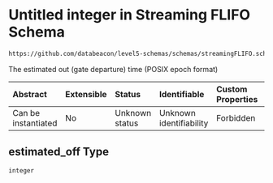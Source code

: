 # Untitled integer in Streaming FLIFO Schema

```txt
https://github.com/databeacon/level5-schemas/schemas/streamingFLIFO.schema.json#/properties/estimated_off
```

The estimated out (gate departure) time (POSIX epoch format)

| Abstract            | Extensible | Status         | Identifiable            | Custom Properties | Additional Properties | Access Restrictions | Defined In                                                                                  |
| :------------------ | :--------- | :------------- | :---------------------- | :---------------- | :-------------------- | :------------------ | :------------------------------------------------------------------------------------------ |
| Can be instantiated | No         | Unknown status | Unknown identifiability | Forbidden         | Allowed               | none                | [streamingFLIFO.schema.json\*](../../out/streamingFLIFO.schema.json "open original schema") |

## estimated\_off Type

`integer`

